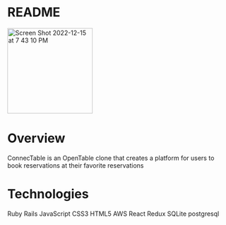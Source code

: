 # README

<img width="193" alt="Screen Shot 2022-12-15 at 7 43 10 PM" src="https://user-images.githubusercontent.com/112725448/207996277-87ca5ad5-c001-4221-bf29-53b4415850f8.png">

# Overview
ConnecTable is an OpenTable clone that creates a platform for users to book reservations at their favorite reservations

# Technologies

Ruby Rails JavaScript CSS3 HTML5 AWS React Redux SQLite postgresql
